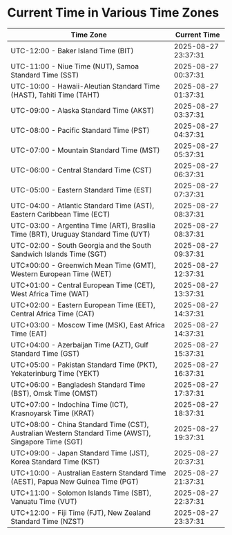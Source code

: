 # Current Time in Various Time Zones

| Time Zone | Current Time |
|-----------|--------------|
| UTC-12:00 - Baker Island Time (BIT) | 2025-08-27 23:37:31 |
| UTC-11:00 - Niue Time (NUT), Samoa Standard Time (SST) | 2025-08-27 00:37:31 |
| UTC-10:00 - Hawaii-Aleutian Standard Time (HAST), Tahiti Time (TAHT) | 2025-08-27 01:37:31 |
| UTC-09:00 - Alaska Standard Time (AKST) | 2025-08-27 03:37:31 |
| UTC-08:00 - Pacific Standard Time (PST) | 2025-08-27 04:37:31 |
| UTC-07:00 - Mountain Standard Time (MST) | 2025-08-27 05:37:31 |
| UTC-06:00 - Central Standard Time (CST) | 2025-08-27 06:37:31 |
| UTC-05:00 - Eastern Standard Time (EST) | 2025-08-27 07:37:31 |
| UTC-04:00 - Atlantic Standard Time (AST), Eastern Caribbean Time (ECT) | 2025-08-27 08:37:31 |
| UTC-03:00 - Argentina Time (ART), Brasília Time (BRT), Uruguay Standard Time (UYT) | 2025-08-27 08:37:31 |
| UTC-02:00 - South Georgia and the South Sandwich Islands Time (SGT) | 2025-08-27 09:37:31 |
| UTC±00:00 - Greenwich Mean Time (GMT), Western European Time (WET) | 2025-08-27 12:37:31 |
| UTC+01:00 - Central European Time (CET), West Africa Time (WAT) | 2025-08-27 13:37:31 |
| UTC+02:00 - Eastern European Time (EET), Central Africa Time (CAT) | 2025-08-27 14:37:31 |
| UTC+03:00 - Moscow Time (MSK), East Africa Time (EAT) | 2025-08-27 14:37:31 |
| UTC+04:00 - Azerbaijan Time (AZT), Gulf Standard Time (GST) | 2025-08-27 15:37:31 |
| UTC+05:00 - Pakistan Standard Time (PKT), Yekaterinburg Time (YEKT) | 2025-08-27 16:37:31 |
| UTC+06:00 - Bangladesh Standard Time (BST), Omsk Time (OMST) | 2025-08-27 17:37:31 |
| UTC+07:00 - Indochina Time (ICT), Krasnoyarsk Time (KRAT) | 2025-08-27 18:37:31 |
| UTC+08:00 - China Standard Time (CST), Australian Western Standard Time (AWST), Singapore Time (SGT) | 2025-08-27 19:37:31 |
| UTC+09:00 - Japan Standard Time (JST), Korea Standard Time (KST) | 2025-08-27 20:37:31 |
| UTC+10:00 - Australian Eastern Standard Time (AEST), Papua New Guinea Time (PGT) | 2025-08-27 21:37:31 |
| UTC+11:00 - Solomon Islands Time (SBT), Vanuatu Time (VUT) | 2025-08-27 22:37:31 |
| UTC+12:00 - Fiji Time (FJT), New Zealand Standard Time (NZST) | 2025-08-27 23:37:31 |
